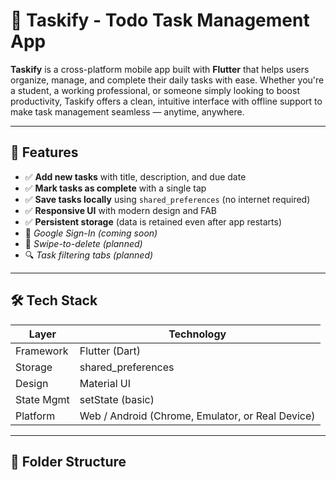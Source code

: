 # 🧠 Taskify - Todo Task Management App

**Taskify** is a cross-platform mobile app built with **Flutter** that helps users organize, manage, and complete their daily tasks with ease. Whether you're a student, a working professional, or someone simply looking to boost productivity, Taskify offers a clean, intuitive interface with offline support to make task management seamless — anytime, anywhere.

---

## 🚀 Features

- ✅ **Add new tasks** with title, description, and due date
- ✅ **Mark tasks as complete** with a single tap
- ✅ **Save tasks locally** using `shared_preferences` (no internet required)
- ✅ **Responsive UI** with modern design and FAB
- ✅ **Persistent storage** (data is retained even after app restarts)
- 🔐 *Google Sign-In (coming soon)*
- 🧹 *Swipe-to-delete (planned)*
- 🔍 *Task filtering tabs (planned)*

---

## 🛠️ Tech Stack

| Layer        | Technology          |
|--------------|---------------------|
| Framework    | Flutter (Dart)      |
| Storage      | shared_preferences  |
| Design       | Material UI         |
| State Mgmt   | setState (basic)    |
| Platform     | Web / Android (Chrome, Emulator, or Real Device) |

---

## 📂 Folder Structure

